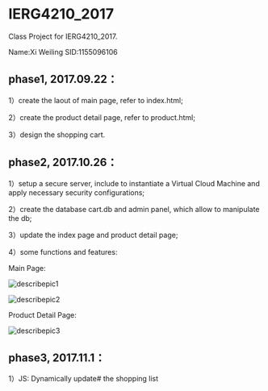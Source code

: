 # IERG4210_2017
Class Project for IERG4210_2017.

Name:Xi Weiling 
SID:1155096106


## phase1, 2017.09.22：

1）create the laout of main page, refer to index.html;

2）create the product detail page, refer to product.html;

3）design the shopping cart.



## phase2, 2017.10.26：

1）setup a secure server, include to instantiate a Virtual Cloud Machine and apply necessary security configurations;

2）create the database cart.db and admin panel, which allow to manipulate the db;

3）update the index page and product detail page;

4）some functions and features:

Main Page:

![describepic1](https://user-images.githubusercontent.com/30575412/32037366-a134ed36-b9ea-11e7-8372-51ac7ef548ca.png)

![describepic2](https://user-images.githubusercontent.com/30575412/32037376-a5e227cc-b9ea-11e7-88da-fec8ea5cb981.jpg)

Product Detail Page:

![describepic3](https://user-images.githubusercontent.com/30575412/32041244-05ada182-b9f9-11e7-99a5-d20638760f7d.png)



## phase3, 2017.11.1：

1）JS: Dynamically update# the shopping list
